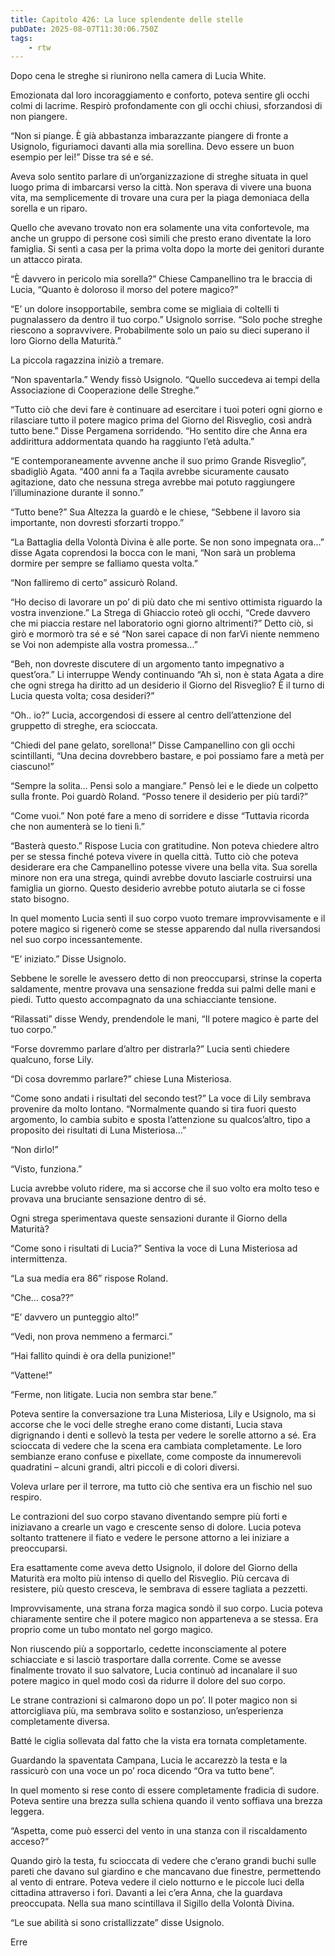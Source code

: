 ```yaml
---
title: Capitolo 426: La luce splendente delle stelle
pubDate: 2025-08-07T11:30:06.750Z
tags:
    - rtw
---
```











Dopo cena le streghe si riunirono nella camera di Lucia White.


Emozionata dal loro incoraggiamento e conforto, poteva sentire gli occhi colmi di lacrime. Respirò profondamente con gli occhi chiusi, sforzandosi di non piangere.


“Non si piange. È già abbastanza imbarazzante piangere di fronte a Usignolo, figuriamoci davanti alla mia sorellina. Devo essere un buon esempio per lei!” Disse tra sé e sé.


Aveva solo sentito parlare di un’organizzazione di streghe situata in quel luogo prima di imbarcarsi verso la città. Non sperava di vivere una buona vita, ma semplicemente di trovare una cura per la piaga demoniaca della sorella e un riparo.


Quello che avevano trovato non era solamente una vita confortevole, ma anche un gruppo di persone così simili che presto erano diventate la loro famiglia. Si sentì a casa per la prima volta dopo la morte dei genitori durante un attacco pirata.


“È davvero in pericolo mia sorella?” Chiese Campanellino tra le braccia di Lucia, “Quanto è doloroso il morso del potere magico?”


“E’ un dolore insopportabile, sembra come se migliaia di coltelli ti pugnalassero da dentro il tuo corpo.” Usignolo sorrise. “Solo poche streghe riescono a sopravvivere. Probabilmente solo un paio su dieci superano il loro Giorno della Maturità.”


La piccola ragazzina iniziò a tremare.


“Non spaventarla.” Wendy fissò Usignolo. “Quello succedeva ai tempi della Associazione di Cooperazione delle Streghe.”


“Tutto ciò che devi fare è continuare ad esercitare i tuoi poteri ogni giorno e rilasciare tutto il potere magico prima del Giorno del Risveglio, così andrà tutto bene.” Disse Pergamena sorridendo. “Ho sentito dire che Anna era addirittura addormentata quando ha raggiunto l’età adulta.”


“E contemporaneamente avvenne anche il suo primo Grande Risveglio”, sbadigliò Agata. “400 anni fa a Taqila avrebbe sicuramente causato agitazione, dato che nessuna strega avrebbe mai potuto raggiungere l’illuminazione durante il sonno.”


“Tutto bene?” Sua Altezza la guardò e le chiese, “Sebbene il lavoro sia importante, non dovresti sforzarti troppo.”


“La Battaglia della Volontà Divina è alle porte. Se non sono impegnata ora…” disse Agata coprendosi la bocca con le mani, “Non sarà un problema dormire per sempre se falliamo questa volta.”


“Non falliremo di certo” assicurò Roland.


“Ho deciso di lavorare un po’ di più dato che mi sentivo ottimista riguardo la vostra invenzione.” La Strega di Ghiaccio roteò gli occhi, “Crede davvero che mi piaccia restare nel laboratorio ogni giorno altrimenti?” Detto ciò, si girò e mormorò tra sé e sé “Non sarei capace di non farVi niente nemmeno se Voi non adempiste alla vostra promessa...”


“Beh, non dovreste discutere di un argomento tanto impegnativo a quest’ora.” Li interruppe Wendy continuando “Ah sì, non è stata Agata a dire che ogni strega ha diritto ad un desiderio il Giorno del Risveglio? È il turno di Lucia questa volta; cosa desideri?”


“Oh.. io?” Lucia, accorgendosi di essere al centro dell’attenzione del gruppetto di streghe, era scioccata.


“Chiedi del pane gelato, sorellona!” Disse Campanellino con gli occhi scintillanti, “Una decina dovrebbero bastare, e poi possiamo fare a metà per ciascuno!”


“Sempre la solita... Pensi solo a mangiare.” Pensò lei e le diede un colpetto sulla fronte. Poi guardò Roland. “Posso tenere il desiderio per più tardi?”


“Come vuoi.” Non poté fare a meno di sorridere e disse “Tuttavia ricorda che non aumenterà se lo tieni lì.”


“Basterà questo.” Rispose Lucia con gratitudine. Non poteva chiedere altro per se stessa finché poteva vivere in quella città. Tutto ciò che poteva desiderare era che Campanellino potesse vivere una bella vita. Sua sorella minore non era una strega, quindi avrebbe dovuto lasciarle costruirsi una famiglia un giorno. Questo desiderio avrebbe potuto aiutarla se ci fosse stato bisogno.


In quel momento Lucia sentì il suo corpo vuoto tremare improvvisamente e il potere magico si rigenerò come se stesse apparendo dal nulla riversandosi nel suo corpo incessantemente.


“E’ iniziato.” Disse Usignolo.


Sebbene le sorelle le avessero detto di non preoccuparsi, strinse la coperta saldamente, mentre provava una sensazione fredda sui palmi delle mani e piedi. Tutto questo accompagnato da una schiacciante tensione.


“Rilassati” disse Wendy, prendendole le mani, “Il potere magico è parte del tuo corpo.”


“Forse dovremmo parlare d’altro per distrarla?” Lucia sentì chiedere qualcuno, forse Lily.


“Di cosa dovremmo parlare?” chiese Luna Misteriosa.


“Come sono andati i risultati del secondo test?” La voce di Lily sembrava provenire da molto lontano. “Normalmente quando si tira fuori questo argomento, lo cambia subito e sposta l’attenzione su qualcos’altro, tipo a proposito dei risultati di Luna Misteriosa...”


“Non dirlo!”


“Visto, funziona.”


Lucia avrebbe voluto ridere, ma si accorse che il suo volto era molto teso e provava una bruciante sensazione dentro di sé.


Ogni strega sperimentava queste sensazioni durante il Giorno della Maturità?


“Come sono i risultati di Lucia?” Sentiva la voce di Luna Misteriosa ad intermittenza.


“La sua media era 86” rispose Roland.


“Che... cosa??”


“E’ davvero un punteggio alto!”


“Vedi, non prova nemmeno a fermarci.”


“Hai fallito quindi è ora della punizione!”


“Vattene!”


“Ferme, non litigate. Lucia non sembra star bene.”


Poteva sentire la conversazione tra Luna Misteriosa, Lily e Usignolo, ma si accorse che le voci delle streghe erano come distanti, Lucia stava digrignando i denti e sollevò la testa per vedere le sorelle attorno a sé. Era scioccata di vedere che la scena era cambiata completamente. Le loro sembianze erano confuse e pixellate, come composte da innumerevoli quadratini – alcuni grandi, altri piccoli e di colori diversi.


Voleva urlare per il terrore, ma tutto ciò che sentiva era un fischio nel suo respiro.


Le contrazioni del suo corpo stavano diventando sempre più forti e iniziavano a crearle un vago e crescente senso di dolore. Lucia poteva soltanto trattenere il fiato e vedere le persone attorno a lei iniziare a preoccuparsi.


Era esattamente come aveva detto Usignolo, il dolore del Giorno della Maturità era molto più intenso di quello del Risveglio. Più cercava di resistere, più questo cresceva, le sembrava di essere tagliata a pezzetti.


Improvvisamente, una strana forza magica sondò il suo corpo. Lucia poteva chiaramente sentire che il potere magico non apparteneva a se stessa. Era proprio come un tubo montato nel gorgo magico.


Non riuscendo più a sopportarlo, cedette inconsciamente al potere schiacciate e si lasciò trasportare dalla corrente. Come se avesse finalmente trovato il suo salvatore, Lucia continuò ad incanalare il suo potere magico in quel modo così da ridurre il dolore del suo corpo.


Le strane contrazioni si calmarono dopo un po’. Il poter magico non si attorcigliava più, ma sembrava solito e sostanzioso, un’esperienza completamente diversa.


Batté le ciglia sollevata dal fatto che la vista era tornata completamente.


Guardando la spaventata Campana, Lucia le accarezzò la testa e la rassicurò con una voce un po’ roca dicendo “Ora va tutto bene”.


In quel momento si rese conto di essere completamente fradicia di sudore. Poteva sentire una brezza sulla schiena quando il vento soffiava una brezza leggera.


“Aspetta, come può esserci del vento in una stanza con il riscaldamento acceso?”


Quando girò la testa, fu scioccata di vedere che c’erano grandi buchi sulle pareti che davano sul giardino e che mancavano due finestre, permettendo al vento di entrare. Poteva vedere il cielo notturno e le piccole luci della cittadina attraverso i fori. Davanti a lei c’era Anna, che la guardava preoccupata. Nella sua mano scintillava il Sigillo della Volontà Divina.


“Le sue abilità si sono cristallizzate” disse Usignolo.






Erre








                                


                                



